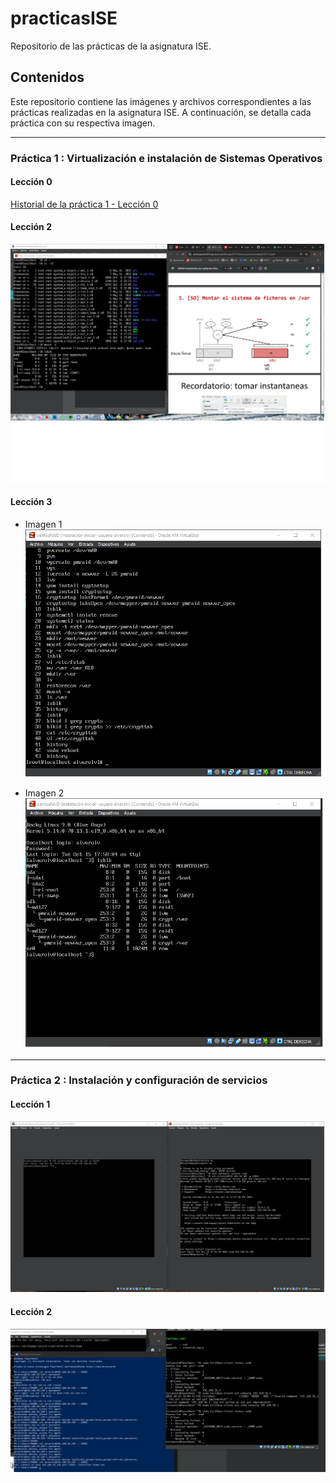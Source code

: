 # practicasISE

Repositorio de las prácticas de la asignatura ISE.

## Contenidos

Este repositorio contiene las imágenes y archivos correspondientes a las prácticas realizadas en la asignatura ISE. A continuación, se detalla cada práctica con su respectiva imagen.

---

### Práctica 1 : Virtualización e instalación de Sistemas Operativos

#### Lección 0
[Historial de la práctica 1 - Lección 0](history-P0-L1.txt)

#### Lección 2
![P1_L2](P1-L2.png)

#### Lección 3
- Imagen 1  
  ![P1_L3_1](P1_L3_1.png)

- Imagen 2  
  ![P1_L3_2](P1_L3_2.png)

---

### Práctica 2 : Instalación y configuración de servicios

#### Lección 1
![P2_L1](P2-L1.png)

#### Lección 2
![P2_L2](P2_L2.png)


